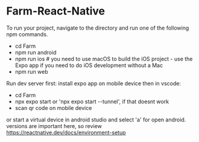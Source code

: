 # Farm-React-Native


To run your project, navigate to the directory and run one of the following npm commands.

- cd Farm
- npm run android
- npm run ios # you need to use macOS to build the iOS project - use the Expo app if you need to do iOS development without a Mac     
- npm run web

Run dev server
first:
    install expo app on mobile device 
then in vscode:
- cd Farm
- npx expo start 
    or 'npx expo start --tunnel', if that doesnt work
- scan qr code on mobile device 

or start a virtual device in android studio and select 'a' for open android. 
versions are important here, so review https://reactnative.dev/docs/environment-setup





